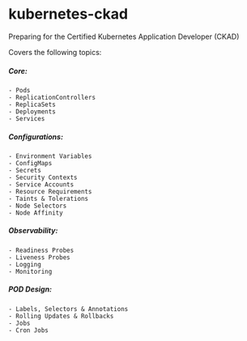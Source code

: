 # kubernetes-ckad

Preparing for the Certified Kubernetes Application Developer (CKAD)

Covers the following topics:

##### Core:
    - Pods
    - ReplicationControllers
    - ReplicaSets
    - Deployments
    - Services

##### Configurations:
    - Environment Variables
    - ConfigMaps
    - Secrets
    - Security Contexts
    - Service Accounts
    - Resource Requirements
    - Taints & Tolerations
    - Node Selectors
    - Node Affinity

##### Observability:
    - Readiness Probes
    - Liveness Probes
    - Logging
    - Monitoring

##### POD Design:
    - Labels, Selectors & Annotations
    - Rolling Updates & Rollbacks
    - Jobs
    - Cron Jobs
